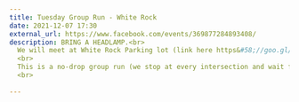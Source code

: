 ```yaml
---
title: Tuesday Group Run - White Rock
date: 2021-12-07 17:30
external_url: https://www.facebook.com/events/369877284893408/
description: BRING A HEADLAMP.<br>
  We will meet at White Rock Parking lot (link here https&#58;//goo.gl/maps/YN2uMvQnyQWTM9JK7) at 5&#58;30pm. <br>
  <br>
  This is a no-drop group run (we stop at every intersection and wait for everyone). <br>
  <br>
  
---
```

